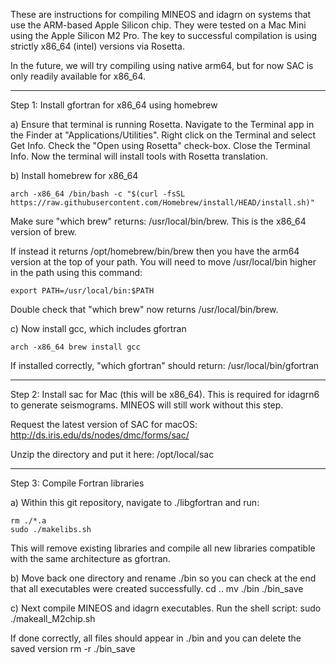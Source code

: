 These are instructions for compiling MINEOS and idagrn on systems that use the ARM-based Apple Silicon chip. They were tested on a Mac Mini using the Apple Silicon M2 Pro. The key to successful compilation is using strictly x86_64 (intel) versions via Rosetta. 

In the future, we will try compiling using native arm64, but for now SAC is only readily available for x86_64.

---
Step 1: Install gfortran for x86_64 using homebrew

a) Ensure that terminal is running Rosetta. Navigate to the Terminal app in the Finder at "Applications/Utilities". Right click on the Terminal and select Get Info. Check the "Open using Rosetta" check-box. Close the Terminal Info. Now the terminal will install tools with Rosetta translation.

b) Install homebrew for x86_64

`arch -x86_64 /bin/bash -c "$(curl -fsSL https://raw.githubusercontent.com/Homebrew/install/HEAD/install.sh)"`

Make sure "which brew" returns: /usr/local/bin/brew. This is the x86_64 version of brew.

If instead it returns /opt/homebrew/bin/brew then you have the arm64 version at the top of your path. You will need to move /usr/local/bin higher in the path using this command:

`export PATH=/usr/local/bin:$PATH`

Double check that "which brew" now returns /usr/local/bin/brew.

c) Now install gcc, which includes gfortran

`arch -x86_64 brew install gcc`

If installed correctly, "which gfortran" should return: /usr/local/bin/gfortran

---
Step 2: Install sac for Mac (this will be x86_64). This is required for idagrn6 to generate seismograms. MINEOS will still work without this step.

Request the latest version of SAC for macOS: http://ds.iris.edu/ds/nodes/dmc/forms/sac/

Unzip the directory and put it here: /opt/local/sac

---
Step 3: Compile Fortran libraries

a) Within this git repository, navigate to ./libgfortran and run: 

    rm ./*.a
    sudo ./makelibs.sh

This will remove existing libraries and compile all new libraries compatible with the same architecture as gfortran.

b) Move back one directory and rename ./bin so you can check at the end that all executables were created successfully.
cd ..
mv ./bin ./bin_save

c) Next compile MINEOS and idagrn executables. Run the shell script:
sudo ./makeall_M2chip.sh

If done correctly, all files should appear in ./bin and you can delete the saved version
rm -r ./bin_save
